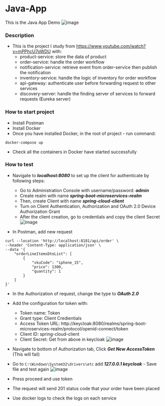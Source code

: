 # Java-App
This is the Java App Demo
![image](https://github.com/quocbui0607/Java-App/assets/59446977/feb36d2c-deae-4b58-8d5a-74f1b2f75a99)

### Description
- This is the project I study from https://www.youtube.com/watch?v=mPPhcU7oWDU with:
  - product-service: store the data of product
  - order-service: handle the order workflow
  - notification-service: retrieve event from order-service then publish the notification
  - inventory-service: handle the logic of inventory for order workflow
  - api-gateway: authenticate user before forwarding request to other services
  - discovery-server: handle the finding server of services to forward requests (Eureka server)
### How to start project
- Install Postman
- Install Docker
- Once you have installed Docker, in the root of project - run command:
```
docker-compose up
```

- Check all the containers in Docker have started successfully

### How to test
- Navigate to ***localhost:8080*** to set up the client for authenticate by following steps:
  - Go to Administration Console with username/password: ***admin***
  - Create realm with name ***spring-boot-microservices-realm***
  - Then, create Client with name ***spring-cloud-client***
  - Turn on Client Authentication, Authorization and OAuth 2.0 Device Authorization Grant
  - After the client creation, go to credentials and copy the client Secret ![image](https://github.com/quocbui0607/Java-App/assets/59446977/866c9d45-4f06-457f-8d56-72ca7a76d76d)

- In Postman, add new request
```
curl --location 'http://localhost:8181/api/order' \
--header 'Content-Type: application/json' \
--data '{
    "orderLineItemsDtoList": [
        {
            "skuCode": "iphone_15",
            "price": 1300,
            "quantity": 1
        }
    ]
}'
```
- In the Authorization of request, change the type to ***OAuth 2.0***
- Add the configuration for token with:
  - Token name: Token
  - Grant type: Client Credientials
  - Access Token URL: http://keycloak:8080/realms/spring-boot-microservices-realm/protocol/openid-connect/token
  - Client ID: spring-cloud-client
  - Client Secret: Get from above in keycloak
![image](https://github.com/quocbui0607/Java-App/assets/59446977/c5d377cc-44bd-439f-a9fd-f36dbfc938bc)

- Navigate to bottom of Authorization tab, Click ***Get New AccessToken*** (This will fail)
- Go to ```C:\Windows\System32\drivers\etc``` add ***127.0.0.1 keycloak*** - Save file and test again
![image](https://github.com/quocbui0607/Java-App/assets/59446977/269b6110-f954-477c-829e-98f5af6ce897)

- Press proceed and use token
- The request will send 201 status code that your order have been placed
- Use docker logs to check the logs on each service
  
